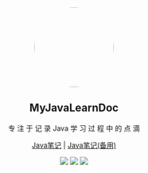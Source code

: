 <div align="center">
  <img width="160px" style="border-radius:50%" bor src="https://i.vgy.me/GPooJT.png">
  <h2 align="center">
    MyJavaLearnDoc
  </h2>
  <p align="center">
    专 注 于 记 录 Java 学 习 过 程 中 的 点 滴 
  </p> 
  
  <p align="center">
    <a href="https://13roky.github.io/JavaLearnDoc/" target="_blank">Java笔记</a> | 
    <a href="https://broky-dev.gitee.io/myjavalearndoc/" target="_blank">Java笔记(备用)</a>

  <!--[文档](https://13roky.github.io/JavaLearnDoc/) | [演示](https://broky-dev.gitee.io/myjavalearndoc)-->
[![](https://img.shields.io/badge/version-v1.0.0-green)](https://github.com/13roky/JavaLearnDoc) [![](https://img.shields.io/badge/build%20by-docsify-orange)](https://github.com/docsifyjs/docsify) [![](https://img.shields.io/badge/author-13roky-blue)](https://www.cnblogs.com/13roky/)
</div>

